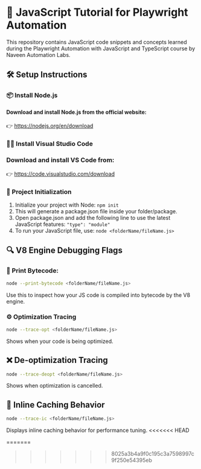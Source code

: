 # 🚀 JavaScript Tutorial for Playwright Automation

This repository contains JavaScript code snippets and concepts learned during the Playwright Automation with JavaScript and TypeScript course by Naveen Automation Labs.


## 🛠️ Setup Instructions

### 📦 Install Node.js
#### Download and install Node.js from the official website:
👉 https://nodejs.org/en/download

###  🧑‍💻 Install Visual Studio Code
### Download and install VS Code from:
👉 https://code.visualstudio.com/download

### 📁 Project Initialization
1. Initialize your project with Node: `npm init`
2. This will generate a package.json file inside your folder/package.
3. Open package.json and add the following line to use the latest JavaScript features: `"type": "module"`
4. To run your JavaScript file, use: `
node <folderName/fileName.js>
`

## 🔍 V8 Engine Debugging Flags
### 🧠 Print Bytecode:
```bash
node --print-bytecode <folderName/fileName.js>
```
Use this to inspect how your JS code is compiled into bytecode by the V8 engine.
### ⚙️ Optimization Tracing
```bash
node --trace-opt <folderName/fileName.js>
```
Shows when your code is being optimized.

## ❌ De-optimization Tracing

```bash
node --trace-deopt <folderName/fileName.js>
```
Shows when optimization is cancelled.

## 🚀 Inline Caching Behavior

```bash
node --trace-ic <folderName/fileName.js>
```
Displays inline caching behavior for performance tuning.
<<<<<<< HEAD

=======
>>>>>>> 8025a3b4a9f0c195c3a7598997c9f250e54395eb
